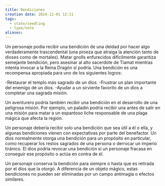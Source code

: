 ```yaml
---
title: Bendiciones
creation date: 2024-12-01 12:11
tags:
  - state/seedling
  - type/note
aliases:
---
```

Un personaje podía recibir una bendición de una deidad por hacer algo verdaderamente trascendental (una proeza que atraiga la atención tanto de dioses como de mortales). Matar gnolls enfurecidos difícilmente garantiza semejante bendición, pero asesinar al alto sacerdote de Tiamat mientras intenta invocar a la Reina Dragón sí podría. Una bendición es una recompensa apropiada para uno de los siguientes logros:

-Restaurar el templo más sagrado de un dios.
-Frustrar un plan importante del enemigo de un dios.
-Ayudar a un sirviente favorito de un dios a completar una sagrada misión.

Un aventurero podría también recibir una bendición en el desarrollo de una peligrosa misión. Por ejemplo, un paladín podría recibir una antes de salir en una misión para matar a un espantoso liche responsable de una plaga mágica que afecta la región.

Un personaje debería recibir solo una bendición que sea útil a él o ella, y algunas bendiciones vienen con expectativas por parte del benefactor. Un dios normalmente otorga una bendición para un propósito en particular, como recuperar los restos sagrados de una persona o derrocar un imperio tiránico. El dios podría revocar una bendición si un personaje fracasa en conseguir ese propósito o actúa en contra de él.

Un personaje conserva la bendición para siempre o hasta que es retirada por el dios que la otorgó. A diferencia de un objeto mágico, estas bendiciones no pueden ser eliminadas por un campo antimagia o efectos similares.
